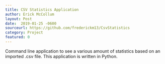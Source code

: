 ```yaml
---
title: CSV Statistics Application
author: Erick McCollum
layout: Post
date:  2019-01-25 -0600
sourceurl: https://github.com/frederickm13/CsvStatistics
category: Project
featured: 0
---
```


Command line application to see a various amount of statistics based on an imported .csv file. This application is written in Python.